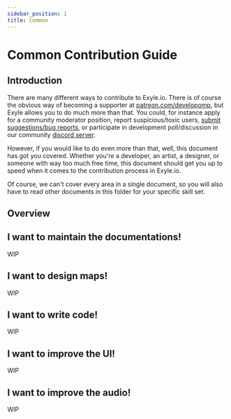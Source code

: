 ```yaml
---
sidebar_position: 1
title: Common
---
```


# Common Contribution Guide

## Introduction

There are many different ways to contribute to Exyle.io.
There is of course the obvious way of becoming a supporter at
[patreon.com/developomp](https://www.patreon.com/developomp),
but Exyle allows you to do much more than that. You could, for
instance apply for a community moderator position,
report suspicious/toxic users,
[submit suggestions/bug reports](./community-feedback),
or participate in development poll/discussion in our community
[discord server](https://discord.gg/synPSeuNFK).

However, if you would like to do even more than that, well, this
document has got you covered. Whether you're a developer, an artist,
a designer, or someone with way too much free time, this document
should get you up to speed when it comes to the contribution process
in Exyle.io.

Of course, we can't cover every area in a single document, so you will
also have to read other documents in this folder for your specific skill set.

## Overview

## I want to maintain the documentations!

WIP

## I want to design maps!

WIP

## I want to write code!

WIP

## I want to improve the UI!

WIP

## I want to improve the audio!

WIP
